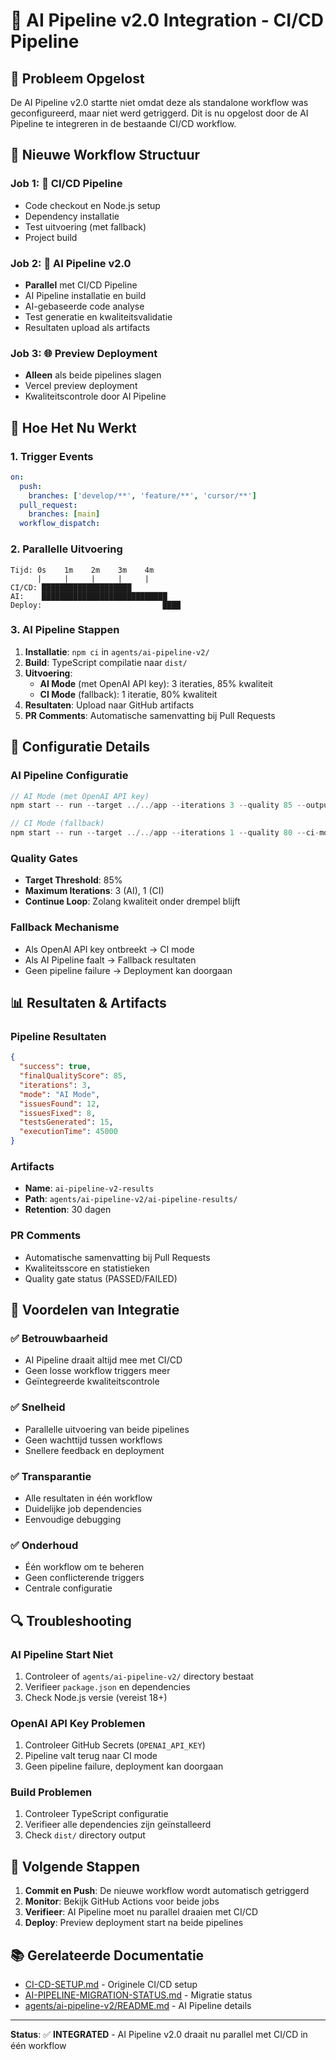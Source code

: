 # 🤖 AI Pipeline v2.0 Integration - CI/CD Pipeline

## 🎯 Probleem Opgelost

De AI Pipeline v2.0 startte niet omdat deze als standalone workflow was geconfigureerd, maar niet werd getriggerd. Dit is nu opgelost door de AI Pipeline te integreren in de bestaande CI/CD workflow.

## 🔄 Nieuwe Workflow Structuur

### **Job 1: 🧪 CI/CD Pipeline**
- Code checkout en Node.js setup
- Dependency installatie
- Test uitvoering (met fallback)
- Project build

### **Job 2: 🤖 AI Pipeline v2.0** 
- **Parallel** met CI/CD Pipeline
- AI Pipeline installatie en build
- AI-gebaseerde code analyse
- Test generatie en kwaliteitsvalidatie
- Resultaten upload als artifacts

### **Job 3: 🌐 Preview Deployment**
- **Alleen** als beide pipelines slagen
- Vercel preview deployment
- Kwaliteitscontrole door AI Pipeline

## 🚀 Hoe Het Nu Werkt

### **1. Trigger Events**
```yaml
on:
  push:
    branches: ['develop/**', 'feature/**', 'cursor/**']
  pull_request:
    branches: [main]
  workflow_dispatch:
```

### **2. Parallelle Uitvoering**
```
Tijd: 0s    1m    2m    3m    4m
      |     |     |     |     |
CI/CD: ████████████████████
AI:    ████████████████████████████
Deploy:                           ████
```

### **3. AI Pipeline Stappen**
1. **Installatie**: `npm ci` in `agents/ai-pipeline-v2/`
2. **Build**: TypeScript compilatie naar `dist/`
3. **Uitvoering**: 
   - **AI Mode** (met OpenAI API key): 3 iteraties, 85% kwaliteit
   - **CI Mode** (fallback): 1 iteratie, 80% kwaliteit
4. **Resultaten**: Upload naar GitHub artifacts
5. **PR Comments**: Automatische samenvatting bij Pull Requests

## 🔧 Configuratie Details

### **AI Pipeline Configuratie**
```typescript
// AI Mode (met OpenAI API key)
npm start -- run --target ../../app --iterations 3 --quality 85 --output ./ai-pipeline-results

// CI Mode (fallback)
npm start -- run --target ../../app --iterations 1 --quality 80 --ci-mode --output ./ai-pipeline-results
```

### **Quality Gates**
- **Target Threshold**: 85%
- **Maximum Iterations**: 3 (AI), 1 (CI)
- **Continue Loop**: Zolang kwaliteit onder drempel blijft

### **Fallback Mechanisme**
- Als OpenAI API key ontbreekt → CI mode
- Als AI Pipeline faalt → Fallback resultaten
- Geen pipeline failure → Deployment kan doorgaan

## 📊 Resultaten & Artifacts

### **Pipeline Resultaten**
```json
{
  "success": true,
  "finalQualityScore": 85,
  "iterations": 3,
  "mode": "AI Mode",
  "issuesFound": 12,
  "issuesFixed": 8,
  "testsGenerated": 15,
  "executionTime": 45000
}
```

### **Artifacts**
- **Name**: `ai-pipeline-v2-results`
- **Path**: `agents/ai-pipeline-v2/ai-pipeline-results/`
- **Retention**: 30 dagen

### **PR Comments**
- Automatische samenvatting bij Pull Requests
- Kwaliteitsscore en statistieken
- Quality gate status (PASSED/FAILED)

## 🎉 Voordelen van Integratie

### **✅ Betrouwbaarheid**
- AI Pipeline draait altijd mee met CI/CD
- Geen losse workflow triggers meer
- Geïntegreerde kwaliteitscontrole

### **✅ Snelheid**
- Parallelle uitvoering van beide pipelines
- Geen wachttijd tussen workflows
- Snellere feedback en deployment

### **✅ Transparantie**
- Alle resultaten in één workflow
- Duidelijke job dependencies
- Eenvoudige debugging

### **✅ Onderhoud**
- Één workflow om te beheren
- Geen conflicterende triggers
- Centrale configuratie

## 🔍 Troubleshooting

### **AI Pipeline Start Niet**
1. Controleer of `agents/ai-pipeline-v2/` directory bestaat
2. Verifieer `package.json` en dependencies
3. Check Node.js versie (vereist 18+)

### **OpenAI API Key Problemen**
1. Controleer GitHub Secrets (`OPENAI_API_KEY`)
2. Pipeline valt terug naar CI mode
3. Geen pipeline failure, deployment kan doorgaan

### **Build Problemen**
1. Controleer TypeScript configuratie
2. Verifieer alle dependencies zijn geïnstalleerd
3. Check `dist/` directory output

## 🚀 Volgende Stappen

1. **Commit en Push**: De nieuwe workflow wordt automatisch getriggerd
2. **Monitor**: Bekijk GitHub Actions voor beide jobs
3. **Verifieer**: AI Pipeline moet nu parallel draaien met CI/CD
4. **Deploy**: Preview deployment start na beide pipelines

## 📚 Gerelateerde Documentatie

- [CI-CD-SETUP.md](./CI-CD-SETUP.md) - Originele CI/CD setup
- [AI-PIPELINE-MIGRATION-STATUS.md](./AI-PIPELINE-MIGRATION-STATUS.md) - Migratie status
- [agents/ai-pipeline-v2/README.md](./agents/ai-pipeline-v2/README.md) - AI Pipeline details

---

**Status**: ✅ **INTEGRATED** - AI Pipeline v2.0 draait nu parallel met CI/CD in één workflow